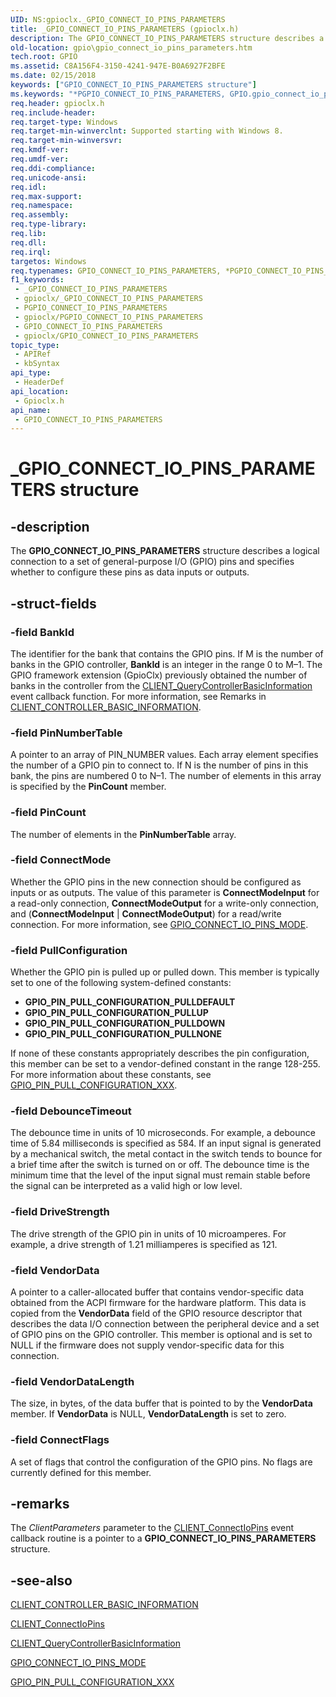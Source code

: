 ```yaml
---
UID: NS:gpioclx._GPIO_CONNECT_IO_PINS_PARAMETERS
title: _GPIO_CONNECT_IO_PINS_PARAMETERS (gpioclx.h)
description: The GPIO_CONNECT_IO_PINS_PARAMETERS structure describes a logical connection to a set of general-purpose I/O (GPIO) pins and specifies whether to configure these pins as data inputs or outputs.
old-location: gpio\gpio_connect_io_pins_parameters.htm
tech.root: GPIO
ms.assetid: C8A156F4-3150-4241-947E-B0A6927F2BFE
ms.date: 02/15/2018
keywords: ["GPIO_CONNECT_IO_PINS_PARAMETERS structure"]
ms.keywords: "*PGPIO_CONNECT_IO_PINS_PARAMETERS, GPIO.gpio_connect_io_pins_parameters, GPIO_CONNECT_IO_PINS_PARAMETERS, GPIO_CONNECT_IO_PINS_PARAMETERS structure [Parallel Ports], PGPIO_CONNECT_IO_PINS_PARAMETERS, PGPIO_CONNECT_IO_PINS_PARAMETERS structure pointer [Parallel Ports], _GPIO_CONNECT_IO_PINS_PARAMETERS, gpioclx/GPIO_CONNECT_IO_PINS_PARAMETERS, gpioclx/PGPIO_CONNECT_IO_PINS_PARAMETERS"
req.header: gpioclx.h
req.include-header: 
req.target-type: Windows
req.target-min-winverclnt: Supported starting with Windows 8.
req.target-min-winversvr: 
req.kmdf-ver: 
req.umdf-ver: 
req.ddi-compliance: 
req.unicode-ansi: 
req.idl: 
req.max-support: 
req.namespace: 
req.assembly: 
req.type-library: 
req.lib: 
req.dll: 
req.irql: 
targetos: Windows
req.typenames: GPIO_CONNECT_IO_PINS_PARAMETERS, *PGPIO_CONNECT_IO_PINS_PARAMETERS
f1_keywords:
 - _GPIO_CONNECT_IO_PINS_PARAMETERS
 - gpioclx/_GPIO_CONNECT_IO_PINS_PARAMETERS
 - PGPIO_CONNECT_IO_PINS_PARAMETERS
 - gpioclx/PGPIO_CONNECT_IO_PINS_PARAMETERS
 - GPIO_CONNECT_IO_PINS_PARAMETERS
 - gpioclx/GPIO_CONNECT_IO_PINS_PARAMETERS
topic_type:
 - APIRef
 - kbSyntax
api_type:
 - HeaderDef
api_location:
 - Gpioclx.h
api_name:
 - GPIO_CONNECT_IO_PINS_PARAMETERS
---
```


# _GPIO_CONNECT_IO_PINS_PARAMETERS structure


## -description

The <b>GPIO_CONNECT_IO_PINS_PARAMETERS</b> structure describes a logical connection to a set of general-purpose I/O (GPIO) pins and specifies whether to configure these pins as data inputs or outputs.

## -struct-fields

### -field BankId

The identifier for the bank that contains the GPIO pins. If M is the number of banks in the GPIO controller, <b>BankId</b> is an integer in the range 0 to M–1. The GPIO framework extension (GpioClx) previously obtained the number of banks in the controller from the <a href="/windows-hardware/drivers/ddi/gpioclx/nc-gpioclx-gpio_client_query_controller_basic_information">CLIENT_QueryControllerBasicInformation</a> event callback function. For more information, see Remarks in <a href="/windows-hardware/drivers/ddi/gpioclx/ns-gpioclx-_client_controller_basic_information">CLIENT_CONTROLLER_BASIC_INFORMATION</a>.

### -field PinNumberTable

A pointer to an array of PIN_NUMBER values. Each array element specifies the number of a GPIO pin to connect to. If N is the number of pins in this bank, the pins are numbered 0 to N–1. The number of elements in this array is specified by the <b>PinCount</b> member.

### -field PinCount

The number of elements in the <b>PinNumberTable</b> array.

### -field ConnectMode

Whether the GPIO pins in the new connection should be configured as inputs or as outputs. The value of this parameter is <b>ConnectModeInput</b> for a read-only connection, <b>ConnectModeOutput</b> for a write-only connection, and (<b>ConnectModeInput</b> | <b>ConnectModeOutput</b>) for a read/write connection. For more information, see <a href="/windows-hardware/drivers/ddi/gpioclx/ne-gpioclx-_gpio_connect_io_pins_mode">GPIO_CONNECT_IO_PINS_MODE</a>.

### -field PullConfiguration

Whether the GPIO pin is pulled up or pulled down. This member is typically set to one of the following system-defined constants:

<ul>
<li><b>GPIO_PIN_PULL_CONFIGURATION_PULLDEFAULT</b></li>
<li><b>GPIO_PIN_PULL_CONFIGURATION_PULLUP</b></li>
<li><b>GPIO_PIN_PULL_CONFIGURATION_PULLDOWN</b></li>
<li><b>GPIO_PIN_PULL_CONFIGURATION_PULLNONE</b></li>
</ul>
If none of these constants appropriately describes the pin configuration, this member can be set to a vendor-defined constant in the range 128-255. For more information about these constants, see <a href="/windows-hardware/drivers/ddi/gpioclx/ns-gpioclx-_gpio_enable_interrupt_parameters">GPIO_PIN_PULL_CONFIGURATION_XXX</a>.

### -field DebounceTimeout

The debounce time in units of 10 microseconds. For example, a debounce time of 5.84 milliseconds is specified as 584. If an input signal is generated by a mechanical switch, the metal contact in the switch tends to bounce for a brief time after the switch is turned on or off. The debounce time is the minimum time that the level of the input signal must remain stable before the signal can be interpreted as a valid high or low level.

### -field DriveStrength

The drive strength of the GPIO pin in units of 10 microamperes. For example, a drive strength of 1.21 milliamperes is specified as 121.

### -field VendorData

A pointer to a caller-allocated buffer that contains vendor-specific data obtained from the ACPI firmware for the hardware platform. This data is copied from the <b>VendorData</b> field of the GPIO resource descriptor that describes the data I/O connection between the peripheral device and a set of GPIO pins on the GPIO controller. This member is optional and is set to NULL if the firmware does not supply vendor-specific data for this connection.

### -field VendorDataLength

The size, in bytes, of the data buffer that is pointed to by the <b>VendorData</b> member. If <b>VendorData</b> is NULL, <b>VendorDataLength</b> is set to zero.

### -field ConnectFlags

A set of flags that control the configuration of the GPIO pins. No flags are currently defined for this member.

## -remarks

The <i>ClientParameters</i> parameter to the <a href="/windows-hardware/drivers/ddi/gpioclx/nc-gpioclx-gpio_client_connect_io_pins">CLIENT_ConnectIoPins</a> event callback routine is a pointer to a <b>GPIO_CONNECT_IO_PINS_PARAMETERS</b> structure.

## -see-also

<a href="/windows-hardware/drivers/ddi/gpioclx/ns-gpioclx-_client_controller_basic_information">CLIENT_CONTROLLER_BASIC_INFORMATION</a>



<a href="/windows-hardware/drivers/ddi/gpioclx/nc-gpioclx-gpio_client_connect_io_pins">CLIENT_ConnectIoPins</a>



<a href="/windows-hardware/drivers/ddi/gpioclx/nc-gpioclx-gpio_client_query_controller_basic_information">CLIENT_QueryControllerBasicInformation</a>



<a href="/windows-hardware/drivers/ddi/gpioclx/ne-gpioclx-_gpio_connect_io_pins_mode">GPIO_CONNECT_IO_PINS_MODE</a>



<a href="/windows-hardware/drivers/ddi/gpioclx/ns-gpioclx-_gpio_enable_interrupt_parameters">GPIO_PIN_PULL_CONFIGURATION_XXX</a>